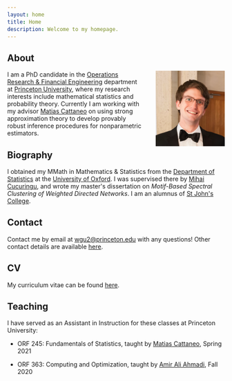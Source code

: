 ```yaml
---
layout: home
title: Home
description: Welcome to my homepage.
---
```


## About

<img style="float: right; padding-left: 30px; padding-top: 0px; width: 160px"
src="/assets/graphics/images_home/profile_small.png">

I am a PhD candidate in the
[Operations Research & Financial Engineering](https://orfe.princeton.edu/)
department at
[Princeton University](https://www.princeton.edu/),
where my research interests include mathematical statistics
and probability theory.
Currently I am working with my advisor
[Matias Cattaneo](https://cattaneo.princeton.edu)
on using strong approximation theory
to develop provably robust inference procedures
for nonparametric estimators.

## Biography

I obtained my MMath in Mathematics & Statistics from the
[Department of Statistics](https://www.stats.ox.ac.uk/)
at the
[University of Oxford](http://www.ox.ac.uk/).
I was supervised there by
[Mihai Cucuringu](http://www.stats.ox.ac.uk/~cucuring/),
and wrote my master's dissertation on
*Motif-Based Spectral Clustering of
Weighted Directed Networks*.
I am an alumnus of
[St John's College](https://www.sjc.ox.ac.uk/).

## Contact

Contact me by email at
[wgu2@princeton.edu](mailto:wgu2@princeton.edu)
with any questions!
Other contact details are available
[here](/contact/).

## CV

My curriculum vitae
can be found
[here](https://github.com/WGUNDERWOOD/wgu-cv/blob/master/WGUnderwood.pdf).


## Teaching

I have served as an Assistant in Instruction
for these classes at Princeton University:

- ORF 245: Fundamentals of Statistics,
  taught by
  [Matias Cattaneo](https://cattaneo.princeton.edu),
  Spring 2021

- ORF 363: Computing and Optimization,
  taught by
  [Amir Ali Ahmadi](http://aaa.princeton.edu/),
  Fall 2020
